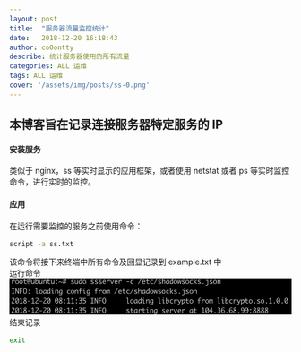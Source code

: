 ```yaml
---
layout: post
title:  "服务器流量监控统计" 
date:   2018-12-20 16:18:43
author: co0ontty
describe: 统计服务器使用的所有流量
categories: ALL 运维
tags: ALL 运维
cover: '/assets/img/posts/ss-0.png'
--- 
```


## 本博客旨在记录连接服务器特定服务的 IP
#### 安装服务  
类似于 nginx，ss 等实时显示的应用框架，或者使用 netstat 或者 ps 等实时监控命令，进行实时的监控。  
#### 应用  
在运行需要监控的服务之前使用命令：  
```sh
script -a ss.txt  
```   
该命令将接下来终端中所有命令及回显记录到 example.txt 中  
运行命令  
![avatar](/assets/img/posts/ss.png)  
结束记录  
```sh
exit
```  